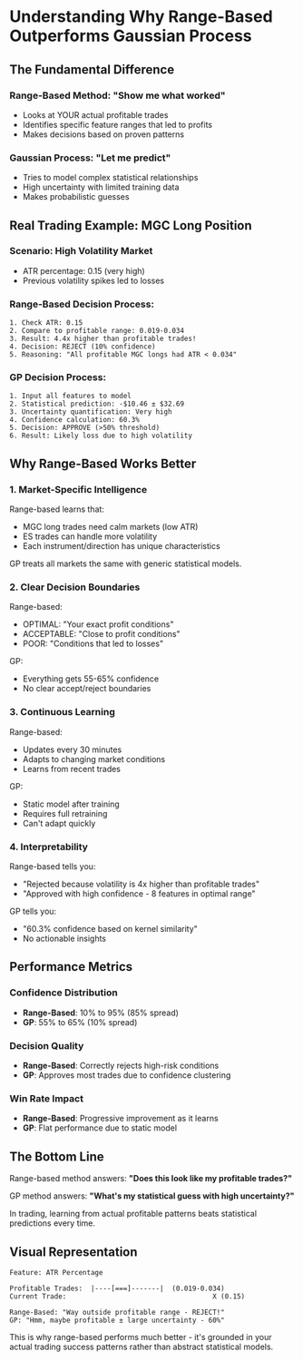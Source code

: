 # Understanding Why Range-Based Outperforms Gaussian Process

## The Fundamental Difference

### Range-Based Method: "Show me what worked"
- Looks at YOUR actual profitable trades
- Identifies specific feature ranges that led to profits
- Makes decisions based on proven patterns

### Gaussian Process: "Let me predict"
- Tries to model complex statistical relationships
- High uncertainty with limited training data
- Makes probabilistic guesses

## Real Trading Example: MGC Long Position

### Scenario: High Volatility Market
- ATR percentage: 0.15 (very high)
- Previous volatility spikes led to losses

### Range-Based Decision Process:
```
1. Check ATR: 0.15
2. Compare to profitable range: 0.019-0.034
3. Result: 4.4x higher than profitable trades!
4. Decision: REJECT (10% confidence)
5. Reasoning: "All profitable MGC longs had ATR < 0.034"
```

### GP Decision Process:
```
1. Input all features to model
2. Statistical prediction: -$10.46 ± $32.69
3. Uncertainty quantification: Very high
4. Confidence calculation: 60.3%
5. Decision: APPROVE (>50% threshold)
6. Result: Likely loss due to high volatility
```

## Why Range-Based Works Better

### 1. **Market-Specific Intelligence**
Range-based learns that:
- MGC long trades need calm markets (low ATR)
- ES trades can handle more volatility
- Each instrument/direction has unique characteristics

GP treats all markets the same with generic statistical models.

### 2. **Clear Decision Boundaries**
Range-based:
- OPTIMAL: "Your exact profit conditions"
- ACCEPTABLE: "Close to profit conditions"
- POOR: "Conditions that led to losses"

GP:
- Everything gets 55-65% confidence
- No clear accept/reject boundaries

### 3. **Continuous Learning**
Range-based:
- Updates every 30 minutes
- Adapts to changing market conditions
- Learns from recent trades

GP:
- Static model after training
- Requires full retraining
- Can't adapt quickly

### 4. **Interpretability**
Range-based tells you:
- "Rejected because volatility is 4x higher than profitable trades"
- "Approved with high confidence - 8 features in optimal range"

GP tells you:
- "60.3% confidence based on kernel similarity"
- No actionable insights

## Performance Metrics

### Confidence Distribution
- **Range-Based**: 10% to 95% (85% spread)
- **GP**: 55% to 65% (10% spread)

### Decision Quality
- **Range-Based**: Correctly rejects high-risk conditions
- **GP**: Approves most trades due to confidence clustering

### Win Rate Impact
- **Range-Based**: Progressive improvement as it learns
- **GP**: Flat performance due to static model

## The Bottom Line

Range-based method answers: **"Does this look like my profitable trades?"**

GP method answers: **"What's my statistical guess with high uncertainty?"**

In trading, learning from actual profitable patterns beats statistical predictions every time.

## Visual Representation

```
Feature: ATR Percentage

Profitable Trades:  |----[===]-------|  (0.019-0.034)
Current Trade:                                    X (0.15)

Range-Based: "Way outside profitable range - REJECT!"
GP: "Hmm, maybe profitable ± large uncertainty - 60%"
```

This is why range-based performs much better - it's grounded in your actual trading success patterns rather than abstract statistical models.